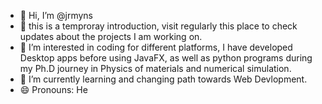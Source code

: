 
- 👋 Hi, I’m @jrmyns
- 💞️ this is a temproray introduction, visit regularly this place to check  updates about the projects I am working on.
- 👀 I’m interested in coding for different platforms, I have developed Desktop apps before using JavaFX, as well as python programs during my Ph.D journey in Physics of materials and numerical simulation.
- 🌱 I’m currently learning and changing path towards Web Devlopment.
- 😄 Pronouns: He

<!---
jrmyns/jrmyns is a ✨ special ✨ repository because its `README.md` (this file) appears on your GitHub profile.
You can click the Preview link to take a look at your changes.
--->
